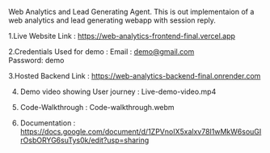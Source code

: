Web Analytics and Lead Generating Agent.
This is out implementaion of a web analytics and lead generating webapp with session reply.

1.Live Website Link : https://web-analytics-frontend-final.vercel.app

2.Credentials Used for demo :
Email :  demo@gmail.com				  
Password:  demo
	
3.Hosted Backend Link : https://web-analytics-backend-final.onrender.com

4. Demo video showing User journey : Live-demo-video.mp4

5. Code-Walkthrough :  Code-walkthrough.webm

6. Documentation : https://docs.google.com/document/d/1ZPVnoIX5xalxv78I1wMkW6souGIrOsbORYG6suTys0k/edit?usp=sharing
